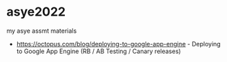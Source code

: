 # asye2022

my asye assmt materials 


* https://octopus.com/blog/deploying-to-google-app-engine - Deploying to Google App Engine (RB / AB Testing / Canary releases)
